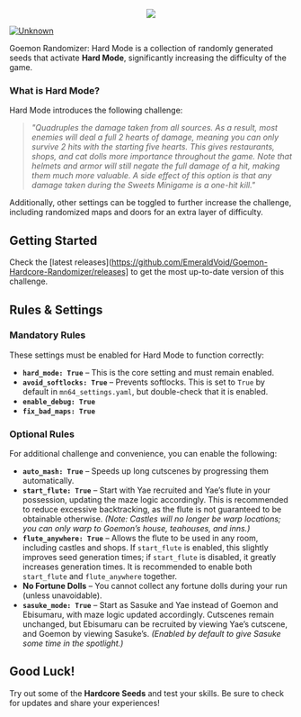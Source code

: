 
<p align="center"><img src="https://i.imgur.com/sylzjp8.png"></p>

[![Unknown](https://img.shields.io/badge/Untested_Seed-565656?logo=awesomelists&logoColor=ffffff)](https://)


Goemon Randomizer: Hard Mode is a collection of randomly generated seeds that activate **Hard Mode**, significantly increasing the difficulty of the game.  

### What is Hard Mode?  
Hard Mode introduces the following challenge:  

> *"Quadruples the damage taken from all sources. As a result, most enemies will deal a full 2 hearts of damage, meaning you can only survive 2 hits with the starting five hearts. This gives restaurants, shops, and cat dolls more importance throughout the game. Note that helmets and armor will still negate the full damage of a hit, making them much more valuable. A side effect of this option is that any damage taken during the Sweets Minigame is a one-hit kill."*

Additionally, other settings can be toggled to further increase the challenge, including randomized maps and doors for an extra layer of difficulty.  

## Getting Started  
Check the [latest releases](https://github.com/EmeraldVoid/Goemon-Hardcore-Randomizer/releases] to get the most up-to-date version of this challenge.  

## Rules & Settings  

### **Mandatory Rules**  
These settings must be enabled for Hard Mode to function correctly:  

- **`hard_mode: True`** – This is the core setting and must remain enabled.  
- **`avoid_softlocks: True`** – Prevents softlocks. This is set to `True` by default in `mn64_settings.yaml`, but double-check that it is enabled.  
- **`enable_debug: True`**  
- **`fix_bad_maps: True`**  

### **Optional Rules**  
For additional challenge and convenience, you can enable the following:  

- **`auto_mash: True`** – Speeds up long cutscenes by progressing them automatically.  
- **`start_flute: True`** – Start with Yae recruited and Yae’s flute in your possession, updating the maze logic accordingly. This is recommended to reduce excessive backtracking, as the flute is not guaranteed to be obtainable otherwise. *(Note: Castles will no longer be warp locations; you can only warp to Goemon’s house, teahouses, and inns.)*  
- **`flute_anywhere: True`** – Allows the flute to be used in any room, including castles and shops. If `start_flute` is enabled, this slightly improves seed generation times; if `start_flute` is disabled, it greatly increases generation times. It is recommended to enable both `start_flute` and `flute_anywhere` together.  
- **No Fortune Dolls** – You cannot collect any fortune dolls during your run (unless unavoidable).  
- **`sasuke_mode: True`** – Start as Sasuke and Yae instead of Goemon and Ebisumaru, with maze logic updated accordingly. Cutscenes remain unchanged, but Ebisumaru can be recruited by viewing Yae’s cutscene, and Goemon by viewing Sasuke’s. *(Enabled by default to give Sasuke some time in the spotlight.)*  

## Good Luck!  
Try out some of the **Hardcore Seeds** and test your skills. Be sure to check for updates and share your experiences!

